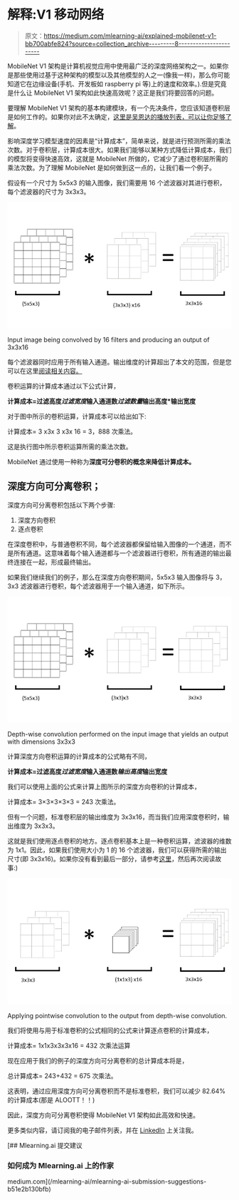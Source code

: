 # 解释:V1 移动网络

> 原文：<https://medium.com/mlearning-ai/explained-mobilenet-v1-bb700abfe824?source=collection_archive---------8----------------------->

MobileNet V1 架构是计算机视觉应用中使用最广泛的深度网络架构之一。如果你是那些使用过基于这种架构的模型以及其他模型的人之一(像我一样)，那么你可能知道它在边缘设备(手机、开发板如 raspberry pi 等)上的速度和效率。).但是究竟是什么让 MobileNet V1 架构如此快速高效呢？这正是我们将要回答的问题。

要理解 MobileNet V1 架构的基本构建模块，有一个先决条件，您应该知道卷积层是如何工作的。如果你对此不太确定，[这里是吴恩达的播放列表，可以让你足够了解](https://www.youtube.com/watch?v=XuD4C8vJzEQ&list=PLkDaE6sCZn6Gl29AoE31iwdVwSG-KnDzF&index=2)。

影响深度学习模型速度的因素是“计算成本”，简单来说，就是进行预测所需的乘法次数。对于卷积层，计算成本很大。如果我们能够以某种方式降低计算成本，我们的模型将变得快速高效，这就是 MobileNet 所做的，它减少了通过卷积层所需的乘法次数。为了理解 MobileNet 是如何做到这一点的，让我们看一个例子。

假设有一个尺寸为 5x5x3 的输入图像，我们需要用 16 个滤波器对其进行卷积，每个滤波器的尺寸为 3x3x3。

![](img/472b8d538af053ba73e94ef3223a0a9f.png)

Input image being convolved by 16 filters and producing an output of 3x3x16

每个滤波器同时应用于所有输入通道。输出维度的计算超出了本文的范围，但是您可以在这里[阅读相关内容。](https://stackoverflow.com/questions/53580088/calculate-the-output-size-in-convolution-layer)

卷积运算的计算成本通过以下公式计算，

**计算成本=过滤高度*过滤宽度*输入通道数*过滤数量*输出高度*输出宽度**

对于图中所示的卷积运算，计算成本可以给出如下:

计算成本= 3 x3x 3 x3x 16 = 3，888 次乘法。

这是执行图中所示卷积运算所需的乘法次数。

MobileNet 通过使用一种称为**深度可分卷积的概念来降低计算成本。**

## 深度方向可分离卷积；

深度方向可分离卷积包括以下两个步骤:

1.  深度方向卷积
2.  逐点卷积

在深度卷积中，与普通卷积不同，每个滤波器都保留给输入图像的一个通道，而不是所有通道。这意味着每个输入通道都与一个滤波器进行卷积，所有通道的输出最终连接在一起，形成最终输出。

如果我们继续我们的例子，那么在深度方向卷积期间，5x5x3 输入图像将与 3，3x3 滤波器进行卷积，每个滤波器用于一个输入通道，如下所示。

![](img/f5b0c7357f2ef45e53ed954593054882.png)

Depth-wise convolution performed on the input image that yields an output with dimensions 3x3x3

计算深度方向卷积运算的计算成本的公式略有不同，

**计算成本=过滤高度*过滤宽度*输入通道数*输出高度*输出宽度**

我们可以使用上面的公式来计算上图所示的深度方向卷积的计算成本，

计算成本= 3×3×3×3×3 = 243 次乘法。

但有一个问题，标准卷积层的输出维度为 3x3x16，而当我们应用深度卷积时，输出维度为 3x3x3。

这就是我们使用逐点卷积的地方。逐点卷积基本上是一种卷积运算，滤波器的维数为 1x1。因此，如果我们使用大小为 1 的 16 个滤波器，我们可以获得所需的输出尺寸(即 3x3x16)。如果你没有看到最后一部分，请参考[这里](https://stackoverflow.com/questions/53580088/calculate-the-output-size-in-convolution-layer)，然后再次阅读故事:)

![](img/2aff7a248f598f2aff6346697bb84ff4.png)

Applying pointwise convolution to the output from depth-wise convolution.

我们将使用与用于标准卷积的公式相同的公式来计算逐点卷积的计算成本，

计算成本= 1x1x3x3x3x16 = 432 次乘法运算

现在应用于我们的例子的深度方向可分离卷积的总计算成本将是，

总计算成本= 243+432 = 675 次乘法。

这表明，通过应用深度方向可分离卷积而不是标准卷积，我们可以减少 82.64%的计算成本(那是 ALOOTT！！)

因此，深度方向可分离卷积使得 MobileNet V1 架构如此高效和快速。

更多类似内容，请订阅我的电子邮件列表，并在 [LinkedIn](https://www.linkedin.com/in/zain-ehtesham-24086b19b/) 上关注我。

[](/mlearning-ai/mlearning-ai-submission-suggestions-b51e2b130bfb) [## Mlearning.ai 提交建议

### 如何成为 Mlearning.ai 上的作家

medium.com](/mlearning-ai/mlearning-ai-submission-suggestions-b51e2b130bfb)